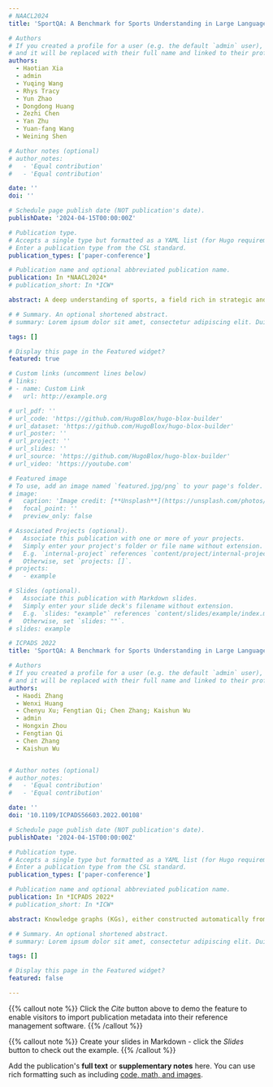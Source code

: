 ```yaml
---
# NAACL2024
title: 'SportQA: A Benchmark for Sports Understanding in Large Language Models'

# Authors
# If you created a profile for a user (e.g. the default `admin` user), write the username (folder name) here
# and it will be replaced with their full name and linked to their profile.
authors: 
  - Haotian Xia
  - admin
  - Yuqing Wang
  - Rhys Tracy
  - Yun Zhao
  - Dongdong Huang
  - Zezhi Chen
  - Yan Zhu
  - Yuan-fang Wang
  - Weining Shen

# Author notes (optional)
# author_notes:
#   - 'Equal contribution'
#   - 'Equal contribution'

date: ''
doi: ''

# Schedule page publish date (NOT publication's date).
publishDate: '2024-04-15T00:00:00Z'

# Publication type.
# Accepts a single type but formatted as a YAML list (for Hugo requirements).
# Enter a publication type from the CSL standard.
publication_types: ['paper-conference']

# Publication name and optional abbreviated publication name.
publication: In *NAACL2024*
# publication_short: In *ICW*

abstract: A deep understanding of sports, a field rich in strategic and dynamic content, is crucial for advancing Natural Language Processing (NLP). This holds particular significance in the context of evaluating and advancing Large Language Models (LLMs), given the existing gap in specialized benchmarks. To bridge this gap, we introduce SportQA, a novel benchmark specifically designed for evaluating LLMs in the context of sports understanding. SportQA encompasses over 70,000 multiple-choice questions across three distinct difficulty levels, each targeting different aspects of sports knowledge from basic historical facts to intricate, scenario-based reasoning tasks. We conducted a thorough evaluation of prevalent LLMs, mainly utilizing few-shot learning paradigms supplemented by chain-of-thought (CoT) prompting. Our results reveal that while LLMs exhibit competent performance in basic sports knowledge, they struggle with more complex, scenario-based sports reasoning, lagging behind human expertise. The introduction of SportQA marks a significant step forward in NLP, offering a tool for assessing and enhancing sports understanding in LLMs.

# # Summary. An optional shortened abstract.
# summary: Lorem ipsum dolor sit amet, consectetur adipiscing elit. Duis posuere tellus ac convallis placerat. Proin tincidunt magna sed ex sollicitudin condimentum.

tags: []

# Display this page in the Featured widget?
featured: true

# Custom links (uncomment lines below)
# links:
# - name: Custom Link
#   url: http://example.org

# url_pdf: ''
# url_code: 'https://github.com/HugoBlox/hugo-blox-builder'
# url_dataset: 'https://github.com/HugoBlox/hugo-blox-builder'
# url_poster: ''
# url_project: ''
# url_slides: ''
# url_source: 'https://github.com/HugoBlox/hugo-blox-builder'
# url_video: 'https://youtube.com'

# Featured image
# To use, add an image named `featured.jpg/png` to your page's folder.
# image:
#   caption: 'Image credit: [**Unsplash**](https://unsplash.com/photos/pLCdAaMFLTE)'
#   focal_point: ''
#   preview_only: false

# Associated Projects (optional).
#   Associate this publication with one or more of your projects.
#   Simply enter your project's folder or file name without extension.
#   E.g. `internal-project` references `content/project/internal-project/index.md`.
#   Otherwise, set `projects: []`.
# projects:
#   - example

# Slides (optional).
#   Associate this publication with Markdown slides.
#   Simply enter your slide deck's filename without extension.
#   E.g. `slides: "example"` references `content/slides/example/index.md`.
#   Otherwise, set `slides: ""`.
# slides: example

# ICPADS 2022
title: 'SportQA: A Benchmark for Sports Understanding in Large Language Models'

# Authors
# If you created a profile for a user (e.g. the default `admin` user), write the username (folder name) here
# and it will be replaced with their full name and linked to their profile.
authors: 
  - Haodi Zhang
  - Wenxi Huang
  - Chenyu Xu; Fengtian Qi; Chen Zhang; Kaishun Wu
  - admin
  - Hongxin Zhou
  - Fengtian Qi
  - Chen Zhang
  - Kaishun Wu


# Author notes (optional)
# author_notes:
#   - 'Equal contribution'
#   - 'Equal contribution'

date: ''
doi: '10.1109/ICPADS56603.2022.00108'

# Schedule page publish date (NOT publication's date).
publishDate: '2024-04-15T00:00:00Z'

# Publication type.
# Accepts a single type but formatted as a YAML list (for Hugo requirements).
# Enter a publication type from the CSL standard.
publication_types: ['paper-conference']

# Publication name and optional abbreviated publication name.
publication: In *ICPADS 2022*
# publication_short: In *ICW*

abstract: Knowledge graphs (KGs), either constructed automatically from texts or collected manually from crowdsourcing workers, may contain uncertainty. The uncertainty may propagate into the knowledge graph embedding and downstream tasks, which is potentially harmful, especially for those confidencesensitive applications such as medical diagnostic suggestion. Crowdsourcing workers with domain knowledge can help improve the data quality of knowledge graphs, by knowledge checking. However, due to the large scale of knowledge graphs and the limitation of adequate crowdsourcing workers, it is unrealistic to check all triplets in a knowledge graph to improve the data quality. Therefore, in this paper, we propose a crowdsourcing framework that efficiently improves the confidence of knowledge graphs with limited budget. We instantiate the framework in the medical domain and conduct a series of experiments with realworld medical data. We deploy the framework for knowledge graph embedding UKGE and corresponding downstream tasks. The experimental results show that the proposed method efficiently improves the quality of the knowledge graphs, and hence improves the performance of probabilistic knowledge graph embedding in the downstream tasks.

# # Summary. An optional shortened abstract.
# summary: Lorem ipsum dolor sit amet, consectetur adipiscing elit. Duis posuere tellus ac convallis placerat. Proin tincidunt magna sed ex sollicitudin condimentum.

tags: []

# Display this page in the Featured widget?
featured: false

---
```


{{% callout note %}}
Click the _Cite_ button above to demo the feature to enable visitors to import publication metadata into their reference management software.
{{% /callout %}}

{{% callout note %}}
Create your slides in Markdown - click the _Slides_ button to check out the example.
{{% /callout %}}

Add the publication's **full text** or **supplementary notes** here. You can use rich formatting such as including [code, math, and images](https://docs.hugoblox.com/content/writing-markdown-latex/).
